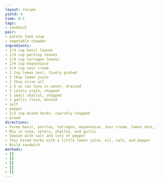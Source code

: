 ```yaml
---
layout: recipe
yield: 4
time: 0.5
tags:
- sandwich
pair:
- potato leek soup
- vegetable chowder
ingredients:
- 1/4 cup basil leaves
- 1/4 cup parsley leaves
- 1/4 cup tarragon leaves
- 1/4 cup mayonnaise
- 1/4 cup sour cream
- 1 tsp lemon zest, finely grated
- 2 tbsp lemon juice
- 2 tbsp olive oil
- 2 5 oz can tuna in water, drained
- 1 celery stalk, chopped
- 1 small shallot, chopped
- 1 garlic clove, minced
- salt
- pepper
- 1/2 cup mixed herbs, coarsely chopped
- bread
directions:
- Puree basil, parsley, tarragon, mayonnaise, sour cream, lemon zest, lemon juice, and oil in a blender
- Mix in tuna, celery, shallot, and garlic
- Season with salt and lots of pepper
- Toss mixed herbs with a little lemon juice, oil, salt, and pepper
- Build sandwich
methods:
- []
- []
- []
- []
- []
---
```

